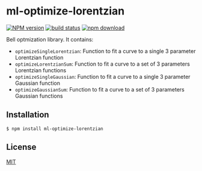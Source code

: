 # ml-optimize-lorentzian

[![NPM version][npm-image]][npm-url]
[![build status][travis-image]][travis-url]
[![npm download][download-image]][download-url]

Bell optmization library. It contains:

- `optimizeSingleLorentzian`: Function to fit a curve to a single 3 parameter Lorentzian function
- `optimizeLorentzianSum`: Function to fit a curve to a set of 3 parameters Lorentzian functions
- `optimizeSingleGaussian`: Function to fit a curve to a single 3 parameter Gaussian function
- `optimizeGaussianSum`: Function to fit a curve to a set of 3 parameters Gaussian functions

## Installation

`$ npm install ml-optimize-lorentzian`

## License

  [MIT](./LICENSE)

[npm-image]: https://img.shields.io/npm/v/ml-optimize-lorentzian.svg?style=flat-square
[npm-url]: https://npmjs.org/package/ml-optimize-lorentzian
[travis-image]: https://img.shields.io/travis/mljs/optimize-lorentzian/master.svg?style=flat-square
[travis-url]: https://travis-ci.org/mljs/optimize-lorentzian
[download-image]: https://img.shields.io/npm/dm/ml-optimize-lorentzian.svg?style=flat-square
[download-url]: https://npmjs.org/package/ml-optimize-lorentzian
